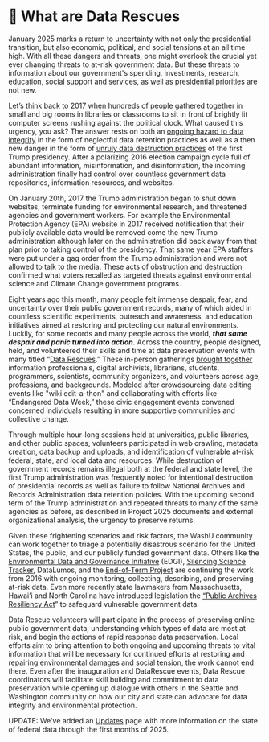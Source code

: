 # 🧐 What are Data Rescues

January 2025 marks a return to uncertainty with not only the presidential transition, but also economic, political, and social tensions at an all time high. With all these dangers and threats, one might overlook the crucial yet ever changing threats to at-risk government data. But these threats to information about our government's spending, investments, research, education, social support and services, as well as presidential priorities are not new. &#x20;

Let’s think back to 2017 when hundreds of people gathered together in small and big rooms in libraries or classrooms to sit in front of brightly lit computer screens rushing against the political clock. What caused this urgency, you ask? The answer rests on both an [ongoing hazard to data integrity](https://www.politico.com/agenda/story/2017/07/25/what-happened-trump-war-data-000481/) in the form of neglectful data retention practices as well as a then new danger in the form of [unruly data destruction practices](https://www.nytimes.com/2017/03/06/science/donald-trump-data-rescue-science.html?smprod=nytcore-iphone\&smid=nytcore-iphone-share) of the first Trump presidency. After a polarizing 2016 election campaign cycle full of abundant information, misinformation, and disinformation, the incoming administration finally had control over countless government data repositories, information resources, and websites.&#x20;

On January 20th, 2017 the Trump administration began to shut down websites, terminate funding for environmental research, and threatened agencies and government workers. For example the Environmental Protection Agency (EPA) website in 2017 received notification that their publicly available data would be removed come the new Trump administration although later on the administration did back away from that plan prior to taking control of the presidency. That same year EPA staffers were put under a gag order from the Trump administration and were not allowed to talk to the media. These acts of obstruction and destruction confirmed what voters recalled as targeted threats against environmental science and Climate Change government programs.&#x20;

Eight years ago this month, many people felt immense despair, fear, and uncertainty over their public government records, many of which aided in countless scientific experiments, outreach and awareness, and education initiatives aimed at restoring and protecting our natural environments. Luckily, for some records and many people across the world, _**that same despair and panic turned into action**_. Across the country, people designed, held, and volunteered their skills and time at data preservation events with many titled “[Data Rescues](https://sunlightfoundation.com/2017/02/06/how-data-refuge-works-and-how-you-can-help-save-federal-open-data/).” These in-person gatherings [brought together](https://www.inthelibrarywiththeleadpipe.org/2018/information-preservation/) information professionals, digital archivists, librarians, students, programmers, scientists, community organizers, and volunteers across age, professions, and backgrounds. Modeled after crowdsourcing data editing events like "wiki edit-a-thon" and collaborating with efforts like “Endangered Data Week,” these civic engagement events convened concerned individuals resulting in more supportive communities and collective change.&#x20;

Through multiple hour-long sessions held at universities, public libraries, and other public spaces, volunteers participated in web crawling, metadata creation, data backup and uploads, and identification of vulnerable at-risk federal, state, and local data and resources. While destruction of government records remains illegal both at the federal and state level, the first Trump administration was frequently noted for intentional destruction of presidential records as well as failure to follow National Archives and Records Administration data retention policies. With the upcoming second term of the Trump administration and repeated threats to many of the same agencies as before, as described in Project 2025 documents and external organizational analysis, the urgency to preserve returns.

Given these frightening scenarios and risk factors, the WashU community can work together to triage a potentially disastrous scenario for the United States, the public, and our publicly funded government data. Others like the [Environmental Data and Governance Initiative](https://envirodatagov.org/) (EDGI), [Silencing Science Tracker](https://climate.law.columbia.edu/Silencing-Science-Tracker), DataLumos, and the [End-of-Term Project](https://eotarchive.org/) are continuing the work from 2016 with ongoing monitoring, collecting, describing, and preserving at-risk data. Even more recently state lawmakers from Massachusetts, Hawai’i and North Carolina have introduced legislation the [“Public Archives Resiliency Act](https://www.markey.senate.gov/news/press-releases/sens-markey-hirono-and-rep-adams-introduce-legislation-to-promote-conservation-and-preservation-of-government-and-historic-records)” to safeguard vulnerable government data.&#x20;

Data Rescue volunteers will participate in the process of preserving online public government data, understanding which types of data are most at risk, and begin the actions of rapid response data preservation. Local efforts aim to bring attention to both ongoing and upcoming threats to vital information that will be necessary for continued efforts at restoring and repairing environmental damages and social tension, the work cannot end there. Even after the inauguration and DataRescue events, Data Rescue coordinators will facilitate skill building and commitment to data preservation while opening up dialogue with others in the Seattle and Washington community on how our city and state can advocate for data integrity and environmental protection.

UPDATE: We've added an [Updates](resources-and-tools/updates.md) page with more information on the state of federal data through the first months of 2025.


